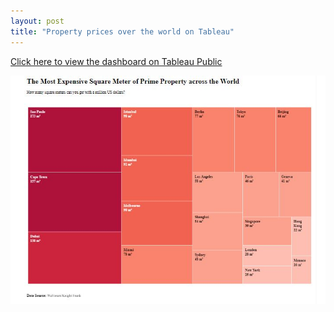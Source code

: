 ```yaml
---
layout: post
title: "Property prices over the world on Tableau"
---
```



[Click here to view the dashboard on Tableau Public](https://public.tableau.com/views/Propertypricesovertheworld/Dashboard?:embed=y&:display_count=yes&publish=yes&:origin=viz_share_link)

![tabdash](/assets/proprice.JPG)
